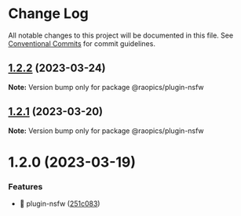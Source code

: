 # Change Log

All notable changes to this project will be documented in this file.
See [Conventional Commits](https://conventionalcommits.org) for commit guidelines.

## [1.2.2](https://github.com/rao-pics/core/compare/@raopics/plugin-nsfw@1.2.1...@raopics/plugin-nsfw@1.2.2) (2023-03-24)

**Note:** Version bump only for package @raopics/plugin-nsfw

## [1.2.1](https://github.com/rao-pics/core/compare/@raopics/plugin-nsfw@1.2.0...@raopics/plugin-nsfw@1.2.1) (2023-03-20)

**Note:** Version bump only for package @raopics/plugin-nsfw

# 1.2.0 (2023-03-19)

### Features

- 🎸 plugin-nsfw ([251c083](https://github.com/rao-pics/core/commit/251c0831cf1e4faf62ff929a10b100614e51019d))
